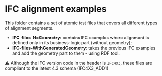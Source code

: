 # IFC alignment examples

This folder contains a set of atomic test files that covers all different types of alignment segments.

- **IFC-files-NoGeometry**: contains IFC examples where alignment is defined only in its business-logic part (without geometry);
- **IFC-files-WithGeneratedGeometry**: takes the previous IFC examples and add the geometry part to them - using RDF tool.

:warning: Although the IFC version code in the header is `IFC4X3`, these files are compliant to the latest 4.3 schema (IFC4X3_ADD1)